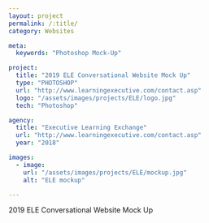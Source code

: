 ```yaml
---
layout: project
permalink: /:title/
category: Websites

meta:
  keywords: "Photoshop Mock-Up"

project:
  title: "2019 ELE Conversational Website Mock Up"
  type: "PHOTOSHOP"
  url: "http://www.learningexecutive.com/contact.asp"
  logo: "/assets/images/projects/ELE/logo.jpg"
  tech: "Photoshop"

agency:
  title: "Executive Learning Exchange"
  url: "http://www.learningexecutive.com/contact.asp"
  year: "2018"

images:
  - image:
    url: "/assets/images/projects/ELE/mockup.jpg"
    alt: "ELE mockup"

---
```

<p>2019 ELE Conversational Website Mock Up</p>
